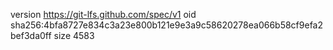 version https://git-lfs.github.com/spec/v1
oid sha256:4bfa8727e834c3a23e800b121e9e3a9c58620278ea066b58cf9efa2bef3da0ff
size 4583
